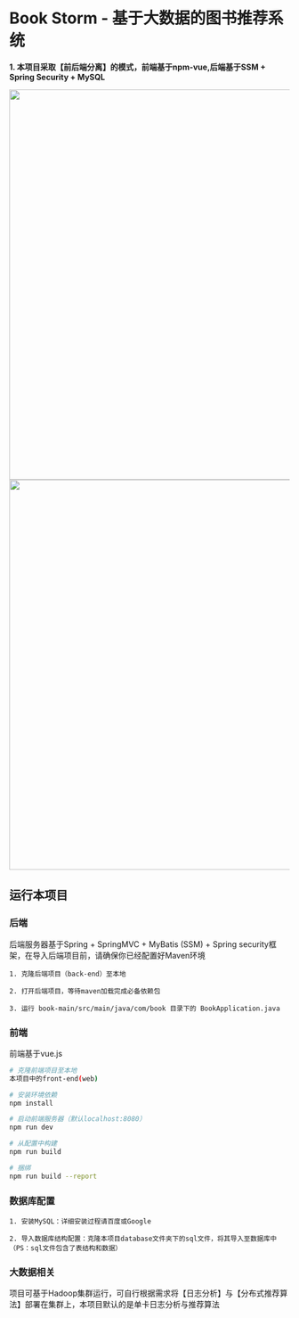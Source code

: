 # Book Storm - 基于大数据的图书推荐系统
  
  **1. 本项目采取【前后端分离】的模式，前端基于npm-vue,后端基于SSM + Spring Security + MySQL**
  
<img src="https://img-blog.csdnimg.cn/20190714001106538.png?x-oss-process=image/watermark,type_ZmFuZ3poZW5naGVpdGk,shadow_10,text_aHR0cHM6Ly9ibG9nLmNzZG4ubmV0L0hCS19NeVN1bW1lckNU,size_16,color_FFFFFF,t_70" width="700px"/>
  
<img src="https://img-blog.csdnimg.cn/20190714000720221.png?x-oss-process=image/watermark,type_ZmFuZ3poZW5naGVpdGk,shadow_10,text_aHR0cHM6Ly9ibG9nLmNzZG4ubmV0L0hCS19NeVN1bW1lckNU,size_16,color_FFFFFF,t_70" width="700px"/>
  
## 运行本项目

### 后端

后端服务器基于Spring + SpringMVC + MyBatis (SSM) + Spring security框架，在导入后端项目前，请确保你已经配置好Maven环境

```
1. 克隆后端项目（back-end）至本地

2. 打开后端项目，等待maven加载完成必备依赖包

3. 运行 book-main/src/main/java/com/book 目录下的 BookApplication.java
```


### 前端

前端基于vue.js

``` bash
# 克隆前端项目至本地
本项目中的front-end(web)

# 安装环境依赖
npm install

# 启动前端服务器（默认localhost:8080）
npm run dev

# 从配置中构建
npm run build

# 捆绑
npm run build --report
```

### 数据库配置

```
1. 安装MySQL：详细安装过程请百度或Google

2. 导入数据库结构配置：克隆本项目database文件夹下的sql文件，将其导入至数据库中（PS：sql文件包含了表结构和数据）
```
### 大数据相关
项目可基于Hadoop集群运行，可自行根据需求将【日志分析】与【分布式推荐算法】部署在集群上，本项目默认的是单卡日志分析与推荐算法
